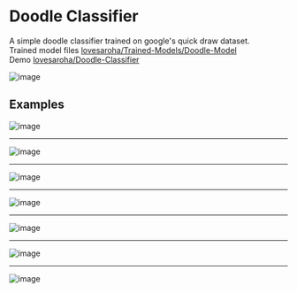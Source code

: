 # Doodle Classifier
A simple doodle classifier trained on google's quick draw dataset.<br> Trained model files [lovesaroha/Trained-Models/Doodle-Model](https://github.com/lovesaroha/Trained-Models/Doodle-Model)<br>
Demo [lovesaroha/Doodle-Classifier](https://ml.lovesaroha.com/Doodle-Classifier)

![image](https://raw.githubusercontent.com/lovesaroha/gimages/main/70.png)

## Examples

![image](https://raw.githubusercontent.com/lovesaroha/gimages/main/71.png)

---

![image](https://raw.githubusercontent.com/lovesaroha/gimages/main/72.png)

---

![image](https://raw.githubusercontent.com/lovesaroha/gimages/main/73.png)

---

![image](https://raw.githubusercontent.com/lovesaroha/gimages/main/74.png)

---

![image](https://raw.githubusercontent.com/lovesaroha/gimages/main/75.png)

---

![image](https://raw.githubusercontent.com/lovesaroha/gimages/main/76.png)

---

![image](https://raw.githubusercontent.com/lovesaroha/gimages/main/77.png)


